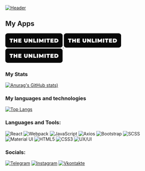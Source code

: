[![Header](https://media.giphy.com/media/3o6ZtpxSZbQRRnwCKQ/giphy.gif)](https://t.me/hatesLov)

## My Apps

<a href="https://market-place-8v8rnw1y6-loveeeeer.vercel.app" target="_blank">
  <img src="https://github.com/AlexeyShpavda/alexeyshpavda/blob/master/assets/the_unlimited.png" alt="The Unlimited" width="180"/>
</a>
<a href="https://fast-company-gylbh7if7-loveeeeer.vercel.app" target="_blank">
  <img src="https://github.com/AlexeyShpavda/alexeyshpavda/blob/master/assets/the_unlimited.png" alt="The Unlimited" width="180"/>
</a>
<a href="https://cenema-k0qsujurf-loveeeeer.vercel.app" target="_blank">
  <img src="https://github.com/AlexeyShpavda/alexeyshpavda/blob/master/assets/the_unlimited.png" alt="The Unlimited" width="180"/>
</a>

### My Stats

[![Anurag's GitHub stats](https://github-readme-stats.vercel.app/api?username=LOVEEEEER&show_icons=true&theme=radical))](https://github.com/anuraghazra/github-readme-stats)

### My languages and technologies

[![Top Langs](https://github-readme-stats.vercel.app/api/top-langs/?username=LOVEEEEER&layout=compact)](https://github.com/anuraghazra/github-readme-stats)

### Languages and Tools:

![React](https://img.shields.io/badge/-React-61dafb)
![Webpack](https://img.shields.io/badge/-Webpack-1d76fb)
![JavaScript](https://img.shields.io/badge/-JavaScript-ffdb2c)
![Axios](https://img.shields.io/badge/-axios-orange)
![Bootstrap](https://img.shields.io/badge/-bootstrap-blueviolet)
![SCSS](https://img.shields.io/badge/-SCSS-ff69b4)
![Material UI](https://img.shields.io/badge/-Material%20UI-blue)
![HTML5](https://img.shields.io/badge/-HTML5-grey)
![CSS3](https://img.shields.io/badge/-CSS3-blue)
![UX/UI](https://img.shields.io/badge/-UX%2FUI-blueviolet)

### Socials:

[![Telegram](https://img.shields.io/badge/-Telegram-090909?style=for-the-badge&logo=telegram&logoColor=27A0D9)](https://t.me/hatesLov)
[![Instagram](https://img.shields.io/badge/-Instagram-090909?style=for-the-badge&logo=instagram&logoColor=B4068E)](https://www.instagram.com/tap_loveeeer/)
[![Vkontakte](https://img.shields.io/badge/-Vkontakte-090909?style=for-the-badge&logo=Vk&logoColor=4F7DB3)](https://vk.com/demyanenkoweb)
